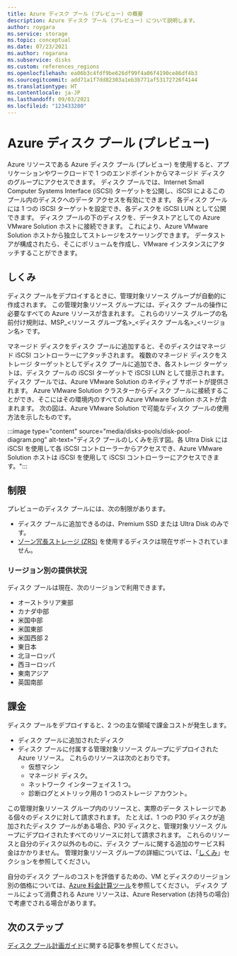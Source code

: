 ```yaml
---
title: Azure ディスク プール (プレビュー) の概要
description: Azure ディスク プール (プレビュー) について説明します。
author: roygara
ms.service: storage
ms.topic: conceptual
ms.date: 07/23/2021
ms.author: rogarana
ms.subservice: disks
ms.custom: references_regions
ms.openlocfilehash: ea06b3c4fdf9be626df99f4a06f4190ce86df4b3
ms.sourcegitcommit: add71a1f7dd82303a1eb3b771af53172726f4144
ms.translationtype: HT
ms.contentlocale: ja-JP
ms.lasthandoff: 09/03/2021
ms.locfileid: "123433280"
---
```

# <a name="azure-disk-pools-preview"></a>Azure ディスク プール (プレビュー)

Azure リソースである Azure ディスク プール (プレビュー) を使用すると、アプリケーションやワークロードで 1 つのエンドポイントからマネージド ディスクのグループにアクセスできます。 ディスク プールでは、Internet Small Computer Systems Interface (iSCSI) ターゲットを公開し、iSCSI によるこのプール内のディスクへのデータ アクセスを有効にできます。 各ディスク プールには 1 つの iSCSI ターゲットを設定でき、各ディスクを iSCSI LUN として公開できます。 ディスク プールの下のディスクを、データストアとしての Azure VMware Solution ホストに接続できます。 これにより、Azure VMware Solution ホストから独立してストレージをスケーリングできます。 データストアが構成されたら、そこにボリュームを作成し、VMware インスタンスにアタッチすることができます。

## <a name="how-it-works"></a>しくみ

ディスク プールをデプロイするときに、管理対象リソース グループが自動的に作成されます。 この管理対象リソース グループには、ディスク プールの操作に必要なすべての Azure リソースが含まれます。 これらのリソース グループの名前付け規則は、MSP_<リソース グループ名>_<ディスク プール名>\_<リージョン名> です。

マネージド ディスクをディスク プールに追加すると、そのディスクはマネージド iSCSI コントローラーにアタッチされます。 複数のマネージド ディスクをストレージ ターゲットとしてディスク プールに追加でき、各ストレージ ターゲットは、ディスク プールの iSCSI ターゲットで iSCSI LUN として提示されます。 ディスク プールでは、Azure VMware Solution のネイティブ サポートが提供されます。 Azure VMware Solution クラスターからディスク プールに接続することができ、そこにはその環境内のすべての Azure VMware Solution ホストが含まれます。 次の図は、Azure VMware Solution で可能なディスク プールの使用方法を示したものです。

:::image type="content" source="media/disks-pools/disk-pool-diagram.png" alt-text="ディスク プールのしくみを示す図。各 Ultra Disk には iSCSI を使用して各 iSCSI コントローラーからアクセスでき、Azure VMware Solution ホストは iSCSI を使用して iSCSI コントローラーにアクセスできます。":::

## <a name="restrictions"></a>制限

プレビューのディスク プールには、次の制限があります。

- ディスク プールに追加できるのは、Premium SSD または Ultra Disk のみです。
- [ゾーン冗長ストレージ (ZRS)](disks-redundancy.md#zone-redundant-storage-for-managed-disks) を使用するディスクは現在サポートされていません。 

### <a name="regional-availability"></a>リージョン別の提供状況

ディスク プールは現在、次のリージョンで利用できます。

- オーストラリア東部
- カナダ中部
- 米国中部
- 米国東部
- 米国西部 2
- 東日本
- 北ヨーロッパ
- 西ヨーロッパ
- 東南アジア
- 英国南部


## <a name="billing"></a>課金

ディスク プールをデプロイすると、2 つの主な領域で課金コストが発生します。

- ディスク プールに追加されたディスク
- ディスク プールに付属する管理対象リソース グループにデプロイされた Azure リソース。 これらのリソースは次のとおりです。
    - 仮想マシン
    - マネージド ディスク。
    - ネットワーク インターフェイス 1 つ。
    - 診断ログとメトリック用の 1 つのストレージ アカウント。
        
この管理対象リソース グループ内のリソースと、実際のデータ ストレージである個々のディスクに対して請求されます。 たとえば、1 つの P30 ディスクが追加されたディスク プールがある場合、P30 ディスクと、管理対象リソース グループにデプロイされたすべてのリソースに対して請求されます。 これらのリソースと自分のディスク以外のものに、ディスク プールに関する追加のサービス料金はかかりません。 管理対象リソース グループの詳細については、「[しくみ](#how-it-works)」セクションを参照してください。

自分のディスク プールのコストを評価するための、VM とディスクのリージョン別の価格については、[Azure 料金計算ツール](https://azure.microsoft.com/pricing/calculator/)を参照してください。 ディスク プールによって消費される Azure リソースは、Azure Reservation (お持ちの場合) で考慮でされる場合があります。


## <a name="next-steps"></a>次のステップ

[ディスク プール計画ガイド](disks-pools-planning.md)に関する記事を参照してください。
